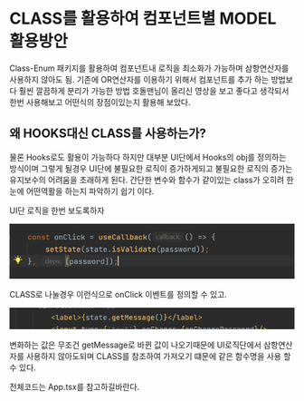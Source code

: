 # CLASS를 활용하여 컴포넌트별 MODEL 활용방안

Class-Enum 패키지를 활용하여 컴포넌트내 로직을 최소화가 가능하며 삼항연산자를 사용하지 않아도 됨. 기존에 OR연산자를 이용하기 위해서 컴포넌트를 추가 하는 방법보다 훨씬 깔끔하게 분리가 가능한 방법
호돌맨님이 올리신 영상을 보고 좋다고 생각되서 한번 사용해보고 어떤식의 장점이있는지 활용해 보았다.


## 왜 HOOKS대신 CLASS를 사용하는가?

물론 Hooks로도  활용이 가능하다 하지만 대부분 UI단에서 Hooks의 obj를 정의하는 방식이며 그렇게 될경우 UI단에 불필요한 로직이 증가하게되고 
불필요한 로직의 증가는 유지보수의 어려움을 초래하게 된다. 간단한 변수와 함수가 같이있는 class가 오히려 한눈에 어떤역활을 하는지 파악하기 쉽기 이다. 

UI단 로직을 한번 보도록하자 

![img.png](img.png)

CLASS로 나눌경우 이런식으로 onClick 이벤트를 정의할 수 있고.

![img_1.png](img_1.png)

변화하는 값은 무조건 getMessage로 바뀐 값이 나오기때문에 UI로직단에서 삼항연산자를 사용하지 않아도되며 CLASS를 참조하여 가져오기 떄문에
같은 함수명을 사용 할 수 있다.

전체코드는 App.tsx를 참고하길바란다.




